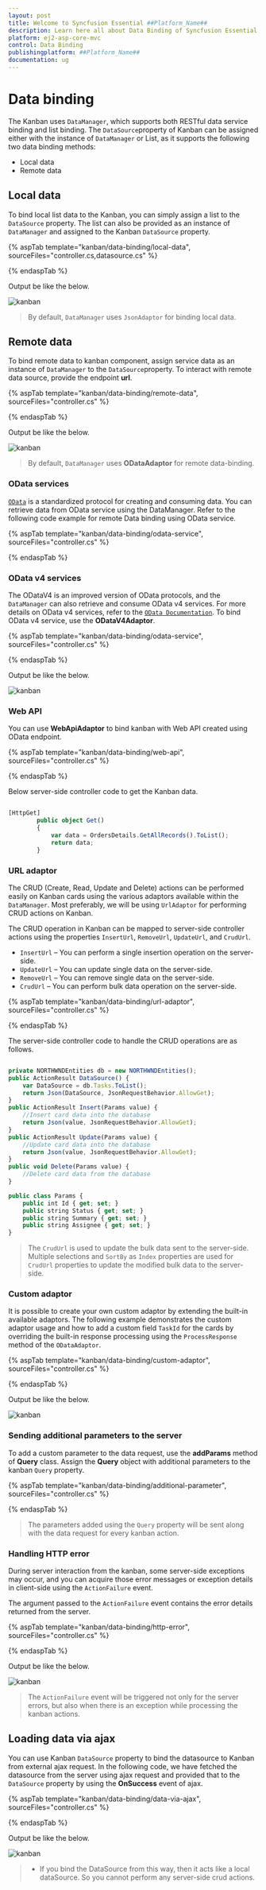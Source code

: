 ```yaml
---
layout: post
title: Welcome to Syncfusion Essential ##Platform_Name##
description: Learn here all about Data Binding of Syncfusion Essential ##Platform_Name## widgets based on HTML5 and jQuery.
platform: ej2-asp-core-mvc
control: Data Binding
publishingplatform: ##Platform_Name##
documentation: ug
---
```



# Data binding

The Kanban uses `DataManager`, which supports both RESTful data service binding and list binding. The `DataSource`property of Kanban can be assigned either with the instance of `DataManager` or List, as it supports the following two data binding methods:

* Local data
* Remote data

## Local data

To bind local list data to the Kanban, you can simply assign a list to the `DataSource` property. The list can also be provided as an instance of `DataManager` and assigned to the Kanban `DataSource` property.

{% aspTab template="kanban/data-binding/local-data", sourceFiles="controller.cs,datasource.cs" %}

{% endaspTab %}

Output be like the below.

![kanban](./images/local-data.PNG)

> By default, `DataManager` uses `JsonAdaptor` for binding local data.

## Remote data

To bind remote data to kanban component, assign service data as an instance of `DataManager` to the `DataSource`property. To interact with remote data source,  provide the endpoint **url**.

{% aspTab template="kanban/data-binding/remote-data", sourceFiles="controller.cs" %}

{% endaspTab %}

Output be like the below.

![kanban](./images/remote-data.PNG)

> By default, `DataManager` uses **ODataAdaptor** for remote data-binding.

### OData services

[`OData`](http://www.odata.org/documentation/odata-version-3-0/) is a standardized protocol for creating and consuming data. You can retrieve data from OData service using the DataManager. Refer to the following code example for remote Data binding using OData service.

{% aspTab template="kanban/data-binding/odata-service", sourceFiles="controller.cs" %}

{% endaspTab %}

### OData v4 services

The ODataV4 is an improved version of OData protocols, and the `DataManager` can also retrieve and consume OData v4 services. For more details on OData v4 services, refer to the [`OData Documentation`](http://docs.oasis-open.org/odata/odata/v4.0/errata03/os/complete/part1-protocol/odata-v4.0-errata03-os-part1-protocol-complete.html#_Toc453752197). To bind OData v4 service, use the **ODataV4Adaptor**.

{% aspTab template="kanban/data-binding/odata-service", sourceFiles="controller.cs" %}

{% endaspTab %}

Output be like the below.

![kanban](./images/odata-v4.PNG)

### Web API

You can use **WebApiAdaptor** to bind kanban with Web API created using OData endpoint.

{% aspTab template="kanban/data-binding/web-api", sourceFiles="controller.cs" %}

{% endaspTab %}

Below server-side controller code to get the Kanban data.

```typescript

[HttpGet]
        public object Get()
        {
            var data = OrdersDetails.GetAllRecords().ToList();
            return data;
        }

```

### URL adaptor

The CRUD (Create, Read, Update and Delete) actions can be performed easily on Kanban cards using the various adaptors available within the `DataManager`. Most preferably, we will be using `UrlAdaptor` for performing CRUD actions on Kanban.

The CRUD operation in Kanban can be mapped to server-side controller actions using the properties `InsertUrl`, `RemoveUrl`, `UpdateUrl`, and `CrudUrl`.

* `InsertUrl` – You can perform a single insertion operation on the server-side.
* `UpdateUrl` – You can update single data on the server-side.
* `RemoveUrl` – You can remove single data on the server-side.
* `CrudUrl` – You can perform bulk data operation on the server-side.

{% aspTab template="kanban/data-binding/url-adaptor", sourceFiles="controller.cs" %}

{% endaspTab %}

The server-side controller code to handle the CRUD operations are as follows.

```typescript

private NORTHWNDEntities db = new NORTHWNDEntities();
public ActionResult DataSource() {
    var DataSource = db.Tasks.ToList();
    return Json(DataSource, JsonRequestBehavior.AllowGet);
}
public ActionResult Insert(Params value) {
    //Insert card data into the database
    return Json(value, JsonRequestBehavior.AllowGet);
}
public ActionResult Update(Params value) {
    //Update card data into the database
    return Json(value, JsonRequestBehavior.AllowGet);
}
public void Delete(Params value) {
    //Delete card data from the database
}

public class Params {
    public int Id { get; set; }
    public string Status { get; set; }
    public string Summary { get; set; }
    public string Assignee { get; set; }
}
```

> The `CrudUrl` is used to update the bulk data sent to the server-side. Multiple selections and `SortBy` as `Index` properties are used for `CrudUrl` properties to update the modified bulk data to the server-side.

### Custom adaptor

It is possible to create your own custom adaptor by extending the built-in available adaptors. The following example demonstrates the custom adaptor usage and how to add a custom field `TaskId` for the cards by overriding the built-in response processing using the `ProcessResponse` method of the `ODataAdaptor`.

{% aspTab template="kanban/data-binding/custom-adaptor", sourceFiles="controller.cs" %}

{% endaspTab %}

Output be like the below.

![kanban](./images/custom-adaptor.PNG)

### Sending additional parameters to the server

To add a custom parameter to the data request, use the **addParams** method of **Query** class. Assign the **Query** object with additional parameters to the kanban `Query` property.

{% aspTab template="kanban/data-binding/additional-parameter", sourceFiles="controller.cs" %}

{% endaspTab %}

> The parameters added using the `Query` property will be sent along with the data request for every kanban action.

### Handling HTTP error

During server interaction from the kanban, some server-side exceptions may occur, and you can acquire those error messages or exception details
in client-side using the `ActionFailure` event.

The argument passed to the `ActionFailure` event contains the error details returned from the server.

{% aspTab template="kanban/data-binding/http-error", sourceFiles="controller.cs" %}

{% endaspTab %}

Output be like the below.

![kanban](./images/http-error.PNG)

> The `ActionFailure` event will be triggered not only for the server errors, but
also when there is an exception while processing the kanban actions.

## Loading data via ajax

You can use Kanban `DataSource` property to bind the datasource to Kanban from external ajax request. In the following code, we have fetched the datasource from the server using ajax request and provided that to the `DataSource` property by using the **OnSuccess** event of ajax.

{% aspTab template="kanban/data-binding/data-via-ajax", sourceFiles="controller.cs" %}

{% endaspTab %}

Output be like the below.

![kanban](./images/ajax-data.PNG)

> * If you bind the DataSource from this way, then it acts like a local dataSource. So you cannot perform any server-side crud actions.
